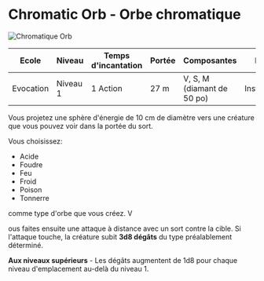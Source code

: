 # Chromatic Orb - Orbe chromatique

![Chromatique Orb](../_images/chromatic_orb.png)

|Ecole|Niveau|Temps d'incantation|Portée|Composantes|Durée|
|-|-|-|-|-|-|
|Evocation|Niveau 1|1 Action|27 m|V, S, M (diamant de 50 po)|Instantanée|

Vous projetez une sphère d'énergie de 10 cm de diamètre vers une créature que vous pouvez voir dans la portée du sort. 

Vous choisissez:
* Acide
* Foudre
* Feu
* Froid
* Poison
* Tonnerre 

comme type d'orbe que vous créez. V

ous faites ensuite une attaque à distance avec un sort contre la cible. Si l'attaque touche, la créature subit **3d8 dégâts** du type préalablement déterminé.

**Aux niveaux supérieurs** -  Les dégâts augmentent de 1d8 pour chaque niveau d'emplacement au-delà du niveau 1.